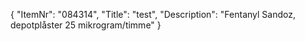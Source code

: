 {
  "ItemNr": "084314",
  "Title": "test",
  "Description": "Fentanyl Sandoz, depotplåster 25 mikrogram/timme"
}
